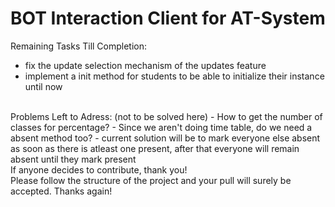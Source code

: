# BOT Interaction Client for AT-System
Remaining Tasks Till Completion:
- fix the update selection mechanism of the updates feature
- implement a init method for students to be able to initialize their instance until now
<br />
Problems Left to Adress: (not to be solved here)
- How to get the number of classes for percentage?
- Since we aren't doing time table, do we need a absent method too?
- current solution will be to mark everyone else absent as soon as there is atleast one present, after that everyone will remain absent until they mark present 
<br/>
If anyone decides to contribute, thank you! <br />
Please follow the structure of the project and your pull will surely be accepted. Thanks again!